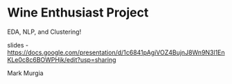 # Wine Enthusiast Project

EDA, NLP, and Clustering!

slides - https://docs.google.com/presentation/d/1c6841pAgiVOZ4BujnJ8Wn9N3l1EnKLe0c8c6BOWPHjk/edit?usp=sharing


Mark Murgia
